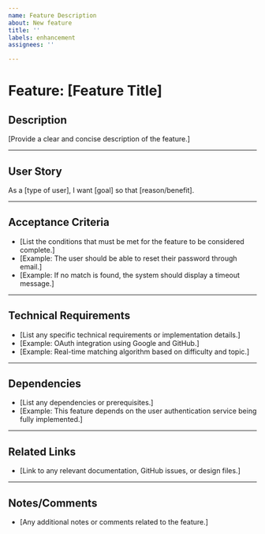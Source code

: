 ```yaml
---
name: Feature Description
about: New feature
title: ''
labels: enhancement
assignees: ''

---
```


# Feature: [Feature Title]

## **Description**
[Provide a clear and concise description of the feature.]

---

## **User Story**
As a [type of user], I want [goal] so that [reason/benefit].

---

## **Acceptance Criteria**
- [List the conditions that must be met for the feature to be considered complete.]
- [Example: The user should be able to reset their password through email.]
- [Example: If no match is found, the system should display a timeout message.]

---

## **Technical Requirements**
- [List any specific technical requirements or implementation details.]
- [Example: OAuth integration using Google and GitHub.]
- [Example: Real-time matching algorithm based on difficulty and topic.]

---

## **Dependencies**
- [List any dependencies or prerequisites.]
- [Example: This feature depends on the user authentication service being fully implemented.]

---

## **Related Links**
- [Link to any relevant documentation, GitHub issues, or design files.]

---

## **Notes/Comments**
- [Any additional notes or comments related to the feature.]
